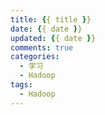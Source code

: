 ```yaml
---
title: {{ title }}
date: {{ date }}
updated: {{ date }}
comments: true
categories:
  - 学习
  - Hadoop
tags:
  - Hadoop
---
```

